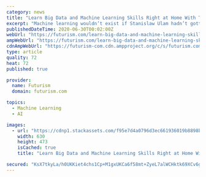 ```yaml
---
category: news
title: "Learn Big Data and Machine Learning Skills Right at Home With This Training"
excerpt: "Machine learning wouldn’t exist if Stanislaw Ulam hadn’t gotten annoyed at his game of solitaire. In 1946, Ulam was trying to figure out the probability of winning a game of solitaire."
publishedDateTime: 2020-06-30T00:02:00Z
webUrl: "https://futurism.com/learn-big-data-and-machine-learning-skills-right-at-home-with-this-training"
ampWebUrl: "https://futurism.com/learn-big-data-and-machine-learning-skills-right-at-home-with-this-training/amp"
cdnAmpWebUrl: "https://futurism-com.cdn.ampproject.org/c/s/futurism.com/learn-big-data-and-machine-learning-skills-right-at-home-with-this-training/amp"
type: article
quality: 72
heat: 72
published: true

provider:
  name: Futurism
  domain: futurism.com

topics:
  - Machine Learning
  - AI

images:
  - url: "https://cdnp1.stackassets.com/f95e7d4a0796d3ec661936019b8898b8651a27c3/store/3d766cb1638bbf79127d583b9c5d3fd145e79c22f7c5540e70b76d6325bc/product_38950_product_shots1.jpg"
    width: 630
    height: 473
    isCached: true
    title: "Learn Big Data and Machine Learning Skills Right at Home With This Training"

secured: "KsX7tkyLa/h0UKKiet4chs1Cp+M1gxUKCa6f58mt+ZyeL7alWCHktk69XCv6g3oBl327nGDsELUFK1khh5nDmACBvXqJKqQGLnHuv5NsNoGs2WOYWAVEEp3q3HBKzlXIhlK2V/hWdln7oQ521gbjM6iOyiWTJvOaYGxd3F+t2OMd4BwuuDbXeXqfo5Jzq13vJAVYKV+l5IOks/LFBMUxwGXbd9iAMsr6vpF1yV4hojOoD6XezEfSRWqscn/F6jCf4AHbKwn4lphxK8ryp2lwsTIO0BAXHD83fPlZHkGBadqWeFxv5TS8sY+pb9FSKkeD2gD0Ia4PTbNBmTbs2uTlXw==;i6ntCsw/KU69bUmBPcS34A=="
---
```


